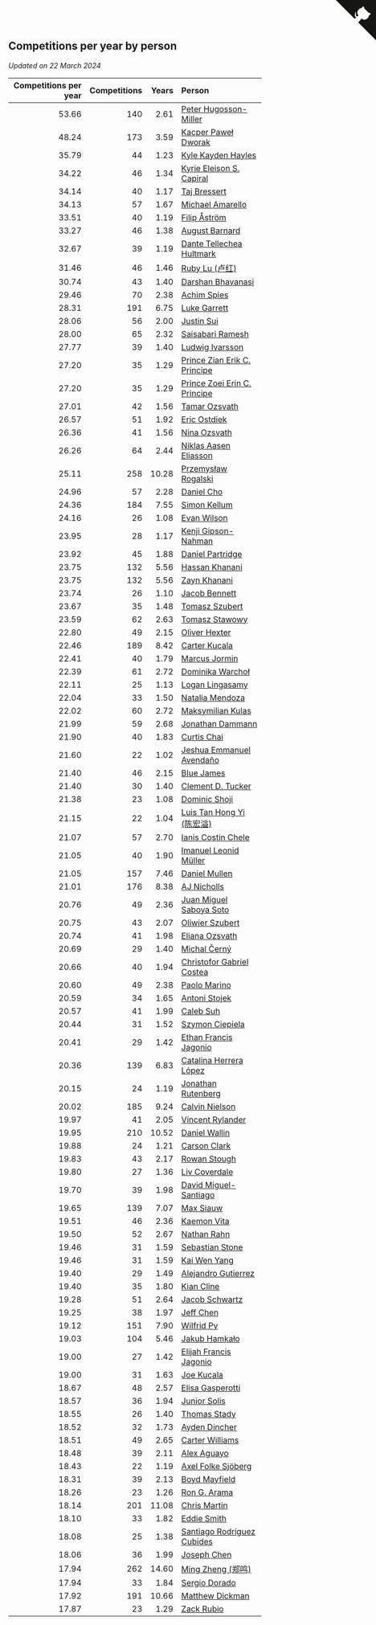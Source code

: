 ## Competitions per year by person

*Updated on 22 March 2024*

| Competitions per year | Competitions | Years | Person |
| ---: | ---: | ---: | :--- |
| 53.66 | 140 | 2.61 | [Peter Hugosson-Miller](https://www.worldcubeassociation.org/persons/2021HUGO01) |
| 48.24 | 173 | 3.59 | [Kacper Paweł Dworak](https://www.worldcubeassociation.org/persons/2020DWOR01) |
| 35.79 | 44 | 1.23 | [Kyle Kayden Hayles](https://www.worldcubeassociation.org/persons/2022HAYL02) |
| 34.22 | 46 | 1.34 | [Kyrie Eleison S. Capiral](https://www.worldcubeassociation.org/persons/2022CAPI02) |
| 34.14 | 40 | 1.17 | [Taj Bressert](https://www.worldcubeassociation.org/persons/2023BRES01) |
| 34.13 | 57 | 1.67 | [Michael Amarello](https://www.worldcubeassociation.org/persons/2022AMAR09) |
| 33.51 | 40 | 1.19 | [Filip Åström](https://www.worldcubeassociation.org/persons/2023ASTR01) |
| 33.27 | 46 | 1.38 | [August Barnard](https://www.worldcubeassociation.org/persons/2022BARN21) |
| 32.67 | 39 | 1.19 | [Dante Tellechea Hultmark](https://www.worldcubeassociation.org/persons/2023HULT01) |
| 31.46 | 46 | 1.46 | [Ruby Lu (卢红)](https://www.worldcubeassociation.org/persons/2022LURU01) |
| 30.74 | 43 | 1.40 | [Darshan Bhavanasi](https://www.worldcubeassociation.org/persons/2022BHAV01) |
| 29.46 | 70 | 2.38 | [Achim Spies](https://www.worldcubeassociation.org/persons/2021SPIE01) |
| 28.31 | 191 | 6.75 | [Luke Garrett](https://www.worldcubeassociation.org/persons/2017GARR05) |
| 28.06 | 56 | 2.00 | [Justin Sui](https://www.worldcubeassociation.org/persons/2022SUIJ01) |
| 28.00 | 65 | 2.32 | [Saisabari Ramesh](https://www.worldcubeassociation.org/persons/2021RAME01) |
| 27.77 | 39 | 1.40 | [Ludwig Ivarsson](https://www.worldcubeassociation.org/persons/2022IVAR01) |
| 27.20 | 35 | 1.29 | [Prince Zian Erik C. Principe](https://www.worldcubeassociation.org/persons/2022PRIN08) |
| 27.20 | 35 | 1.29 | [Prince Zoei Erin C. Principe](https://www.worldcubeassociation.org/persons/2022PRIN09) |
| 27.01 | 42 | 1.56 | [Tamar Ozsvath](https://www.worldcubeassociation.org/persons/2022OZSV04) |
| 26.57 | 51 | 1.92 | [Eric Ostdiek](https://www.worldcubeassociation.org/persons/2022OSTD01) |
| 26.36 | 41 | 1.56 | [Nina Ozsvath](https://www.worldcubeassociation.org/persons/2022OZSV03) |
| 26.26 | 64 | 2.44 | [Niklas Aasen Eliasson](https://www.worldcubeassociation.org/persons/2021ELIA01) |
| 25.11 | 258 | 10.28 | [Przemysław Rogalski](https://www.worldcubeassociation.org/persons/2013ROGA02) |
| 24.96 | 57 | 2.28 | [Daniel Cho](https://www.worldcubeassociation.org/persons/2021CHOD01) |
| 24.36 | 184 | 7.55 | [Simon Kellum](https://www.worldcubeassociation.org/persons/2016KELL12) |
| 24.16 | 26 | 1.08 | [Evan Wilson](https://www.worldcubeassociation.org/persons/2023WILS11) |
| 23.95 | 28 | 1.17 | [Kenji Gipson-Nahman](https://www.worldcubeassociation.org/persons/2023GIPS01) |
| 23.92 | 45 | 1.88 | [Daniel Partridge](https://www.worldcubeassociation.org/persons/2022PART02) |
| 23.75 | 132 | 5.56 | [Hassan Khanani](https://www.worldcubeassociation.org/persons/2018KHAN26) |
| 23.75 | 132 | 5.56 | [Zayn Khanani](https://www.worldcubeassociation.org/persons/2018KHAN28) |
| 23.74 | 26 | 1.10 | [Jacob Bennett](https://www.worldcubeassociation.org/persons/2023BENN04) |
| 23.67 | 35 | 1.48 | [Tomasz Szubert](https://www.worldcubeassociation.org/persons/2022SZUB02) |
| 23.59 | 62 | 2.63 | [Tomasz Stawowy](https://www.worldcubeassociation.org/persons/2021STAW01) |
| 22.80 | 49 | 2.15 | [Oliver Hexter](https://www.worldcubeassociation.org/persons/2022HEXT01) |
| 22.46 | 189 | 8.42 | [Carter Kucala](https://www.worldcubeassociation.org/persons/2015KUCA01) |
| 22.41 | 40 | 1.79 | [Marcus Jormin](https://www.worldcubeassociation.org/persons/2022JORM01) |
| 22.39 | 61 | 2.72 | [Dominika Warchoł](https://www.worldcubeassociation.org/persons/2021WARC01) |
| 22.11 | 25 | 1.13 | [Logan Lingasamy](https://www.worldcubeassociation.org/persons/2023LING02) |
| 22.04 | 33 | 1.50 | [Natalia Mendoza](https://www.worldcubeassociation.org/persons/2022MEND24) |
| 22.02 | 60 | 2.72 | [Maksymilian Kulas](https://www.worldcubeassociation.org/persons/2021KULA02) |
| 21.99 | 59 | 2.68 | [Jonathan Dammann](https://www.worldcubeassociation.org/persons/2021DAMM01) |
| 21.90 | 40 | 1.83 | [Curtis Chai](https://www.worldcubeassociation.org/persons/2022CHAI02) |
| 21.60 | 22 | 1.02 | [Jeshua Emmanuel Avendaño](https://www.worldcubeassociation.org/persons/2023AVEN01) |
| 21.40 | 46 | 2.15 | [Blue James](https://www.worldcubeassociation.org/persons/2022JAME01) |
| 21.40 | 30 | 1.40 | [Clement D. Tucker](https://www.worldcubeassociation.org/persons/2022TUCK09) |
| 21.38 | 23 | 1.08 | [Dominic Shoji](https://www.worldcubeassociation.org/persons/2023SHOJ01) |
| 21.15 | 22 | 1.04 | [Luis Tan Hong Yi (陈宏溢)](https://www.worldcubeassociation.org/persons/2023YILU01) |
| 21.07 | 57 | 2.70 | [Ianis Costin Chele](https://www.worldcubeassociation.org/persons/2021CHEL01) |
| 21.05 | 40 | 1.90 | [Imanuel Leonid Müller](https://www.worldcubeassociation.org/persons/2022MULL02) |
| 21.05 | 157 | 7.46 | [Daniel Mullen](https://www.worldcubeassociation.org/persons/2016MULL04) |
| 21.01 | 176 | 8.38 | [AJ Nicholls](https://www.worldcubeassociation.org/persons/2015NICH04) |
| 20.76 | 49 | 2.36 | [Juan Miguel Saboya Soto](https://www.worldcubeassociation.org/persons/2021SOTO01) |
| 20.75 | 43 | 2.07 | [Oliwier Szubert](https://www.worldcubeassociation.org/persons/2022SZUB01) |
| 20.74 | 41 | 1.98 | [Eliana Ozsvath](https://www.worldcubeassociation.org/persons/2022OZSV01) |
| 20.69 | 29 | 1.40 | [Michal Černý](https://www.worldcubeassociation.org/persons/2022CERN03) |
| 20.66 | 40 | 1.94 | [Christofor Gabriel Costea](https://www.worldcubeassociation.org/persons/2022COST03) |
| 20.60 | 49 | 2.38 | [Paolo Marino](https://www.worldcubeassociation.org/persons/2021MARI04) |
| 20.59 | 34 | 1.65 | [Antoni Stojek](https://www.worldcubeassociation.org/persons/2022STOJ03) |
| 20.57 | 41 | 1.99 | [Caleb Suh](https://www.worldcubeassociation.org/persons/2022SUHC01) |
| 20.44 | 31 | 1.52 | [Szymon Ciepiela](https://www.worldcubeassociation.org/persons/2022CIEP01) |
| 20.41 | 29 | 1.42 | [Ethan Francis Jagonio](https://www.worldcubeassociation.org/persons/2022JAGO03) |
| 20.36 | 139 | 6.83 | [Catalina Herrera López](https://www.worldcubeassociation.org/persons/2017LOPE31) |
| 20.15 | 24 | 1.19 | [Jonathan Rutenberg](https://www.worldcubeassociation.org/persons/2023RUTE01) |
| 20.02 | 185 | 9.24 | [Calvin Nielson](https://www.worldcubeassociation.org/persons/2014NIEL03) |
| 19.97 | 41 | 2.05 | [Vincent Rylander](https://www.worldcubeassociation.org/persons/2022RYLA01) |
| 19.95 | 210 | 10.52 | [Daniel Wallin](https://www.worldcubeassociation.org/persons/2013WALL03) |
| 19.88 | 24 | 1.21 | [Carson Clark](https://www.worldcubeassociation.org/persons/2023CLAR02) |
| 19.83 | 43 | 2.17 | [Rowan Stough](https://www.worldcubeassociation.org/persons/2022STOU01) |
| 19.80 | 27 | 1.36 | [Liv Coverdale](https://www.worldcubeassociation.org/persons/2022COVE02) |
| 19.70 | 39 | 1.98 | [David Miguel-Santiago](https://www.worldcubeassociation.org/persons/2022MIGU02) |
| 19.65 | 139 | 7.07 | [Max Siauw](https://www.worldcubeassociation.org/persons/2017SIAU02) |
| 19.51 | 46 | 2.36 | [Kaemon Vita](https://www.worldcubeassociation.org/persons/2021VITA01) |
| 19.50 | 52 | 2.67 | [Nathan Rahn](https://www.worldcubeassociation.org/persons/2021RAHN01) |
| 19.46 | 31 | 1.59 | [Sebastian Stone](https://www.worldcubeassociation.org/persons/2022STON09) |
| 19.46 | 31 | 1.59 | [Kai Wen Yang](https://www.worldcubeassociation.org/persons/2022YANG19) |
| 19.40 | 29 | 1.49 | [Alejandro Gutierrez](https://www.worldcubeassociation.org/persons/2022GUTI09) |
| 19.40 | 35 | 1.80 | [Kian Cline](https://www.worldcubeassociation.org/persons/2022CLIN01) |
| 19.28 | 51 | 2.64 | [Jacob Schwartz](https://www.worldcubeassociation.org/persons/2021SCHW01) |
| 19.25 | 38 | 1.97 | [Jeff Chen](https://www.worldcubeassociation.org/persons/2022CHEN19) |
| 19.12 | 151 | 7.90 | [Wilfrid Py](https://www.worldcubeassociation.org/persons/2016PYWI01) |
| 19.03 | 104 | 5.46 | [Jakub Hamkało](https://www.worldcubeassociation.org/persons/2018HAMK01) |
| 19.00 | 27 | 1.42 | [Elijah Francis Jagonio](https://www.worldcubeassociation.org/persons/2022JAGO02) |
| 19.00 | 31 | 1.63 | [Joe Kucala](https://www.worldcubeassociation.org/persons/2022KUCA01) |
| 18.67 | 48 | 2.57 | [Elisa Gasperotti](https://www.worldcubeassociation.org/persons/2021GASP01) |
| 18.57 | 36 | 1.94 | [Junior Solis](https://www.worldcubeassociation.org/persons/2022SOLI03) |
| 18.55 | 26 | 1.40 | [Thomas Stady](https://www.worldcubeassociation.org/persons/2022STAD01) |
| 18.52 | 32 | 1.73 | [Ayden Dincher](https://www.worldcubeassociation.org/persons/2022DINC01) |
| 18.51 | 49 | 2.65 | [Carter Williams](https://www.worldcubeassociation.org/persons/2021WILL06) |
| 18.48 | 39 | 2.11 | [Alex Aguayo](https://www.worldcubeassociation.org/persons/2022AGUA01) |
| 18.43 | 22 | 1.19 | [Axel Folke Sjöberg](https://www.worldcubeassociation.org/persons/2023SJOB01) |
| 18.31 | 39 | 2.13 | [Boyd Mayfield](https://www.worldcubeassociation.org/persons/2022MAYF01) |
| 18.26 | 23 | 1.26 | [Ron G. Arama](https://www.worldcubeassociation.org/persons/2022ARAM01) |
| 18.14 | 201 | 11.08 | [Chris Martin](https://www.worldcubeassociation.org/persons/2013MART03) |
| 18.10 | 33 | 1.82 | [Eddie Smith](https://www.worldcubeassociation.org/persons/2022SMIT20) |
| 18.08 | 25 | 1.38 | [Santiago Rodríguez Cubides](https://www.worldcubeassociation.org/persons/2022CUBI01) |
| 18.06 | 36 | 1.99 | [Joseph Chen](https://www.worldcubeassociation.org/persons/2022CHEN16) |
| 17.94 | 262 | 14.60 | [Ming Zheng (郑鸣)](https://www.worldcubeassociation.org/persons/2009ZHEN11) |
| 17.94 | 33 | 1.84 | [Sergio Dorado](https://www.worldcubeassociation.org/persons/2022CORR05) |
| 17.92 | 191 | 10.66 | [Matthew Dickman](https://www.worldcubeassociation.org/persons/2013DICK01) |
| 17.87 | 23 | 1.29 | [Zack Rubio](https://www.worldcubeassociation.org/persons/2022RUBI10) |


<a href="https://github.com/jonatanklosko/wca_statistics" class="github-corner" aria-label="View source on Github"><svg width="80" height="80" viewBox="0 0 250 250" style="fill:#151513; color:#fff; position: absolute; top: 0; border: 0; right: 0;" aria-hidden="true"><path d="M0,0 L115,115 L130,115 L142,142 L250,250 L250,0 Z"></path><path d="M128.3,109.0 C113.8,99.7 119.0,89.6 119.0,89.6 C122.0,82.7 120.5,78.6 120.5,78.6 C119.2,72.0 123.4,76.3 123.4,76.3 C127.3,80.9 125.5,87.3 125.5,87.3 C122.9,97.6 130.6,101.9 134.4,103.2" fill="currentColor" style="transform-origin: 130px 106px;" class="octo-arm"></path><path d="M115.0,115.0 C114.9,115.1 118.7,116.5 119.8,115.4 L133.7,101.6 C136.9,99.2 139.9,98.4 142.2,98.6 C133.8,88.0 127.5,74.4 143.8,58.0 C148.5,53.4 154.0,51.2 159.7,51.0 C160.3,49.4 163.2,43.6 171.4,40.1 C171.4,40.1 176.1,42.5 178.8,56.2 C183.1,58.6 187.2,61.8 190.9,65.4 C194.5,69.0 197.7,73.2 200.1,77.6 C213.8,80.2 216.3,84.9 216.3,84.9 C212.7,93.1 206.9,96.0 205.4,96.6 C205.1,102.4 203.0,107.8 198.3,112.5 C181.9,128.9 168.3,122.5 157.7,114.1 C157.9,116.9 156.7,120.9 152.7,124.9 L141.0,136.5 C139.8,137.7 141.6,141.9 141.8,141.8 Z" fill="currentColor" class="octo-body"></path></svg></a><style>.github-corner:hover .octo-arm{animation:octocat-wave 560ms ease-in-out}@keyframes octocat-wave{0%,100%{transform:rotate(0)}20%,60%{transform:rotate(-25deg)}40%,80%{transform:rotate(10deg)}}@media (max-width:500px){.github-corner:hover .octo-arm{animation:none}.github-corner .octo-arm{animation:octocat-wave 560ms ease-in-out}}</style>
